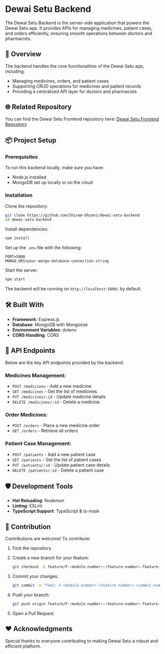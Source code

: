 # Dewai Setu Backend

The Dewai Setu Backend is the server-side application that powers the Dewai Setu app. It provides APIs for managing medicines, patient cases, and orders efficiently, ensuring smooth operations between doctors and pharmacists.

## 🚀 Overview

The backend handles the core functionalities of the Dewai Setu app, including:

- Managing medicines, orders, and patient cases
- Supporting CRUD operations for medicines and patient records
- Providing a centralized API layer for doctors and pharmacists

## 🌐 Related Repository

You can find the Dewai Setu Frontend repository here:
[Dewai Setu Frontend Repository](#)

## 📦 Project Setup

### Prerequisites

To run this backend locally, make sure you have:

- Node.js installed
- MongoDB set up locally or on the cloud

### Installation

Clone the repository:

```sh
git clone https://github.com/Shivam-Dhyani/dewai-setu-backend
cd dewai-setu-backend
```

Install dependencies:

```sh
npm install
```

Set up the `.env` file with the following:

```env
PORT=5000
MONGO_URI=your-mongo-database-connection-string
```

Start the server:

```sh
npm start
```

The backend will be running on `http://localhost:5000/` by default.

## 🛠️ Built With

- **Framework**: Express.js
- **Database**: MongoDB with Mongoose
- **Environment Variables**: dotenv
- **CORS Handling**: CORS

## 🌟 API Endpoints

Below are the key API endpoints provided by the backend:

### Medicines Management:

- `POST /medicines` - Add a new medicine
- `GET /medicines` - Get the list of medicines
- `PUT /medicines/:id` - Update medicine details
- `DELETE /medicines/:id` - Delete a medicine

### Order Medicines:

- `POST /orders` - Place a new medicine order
- `GET /orders` - Retrieve all orders

### Patient Case Management:

- `POST /patients` - Add a new patient case
- `GET /patients` - Get the list of patient cases
- `PUT /patients/:id` - Update patient case details
- `DELETE /patients/:id` - Delete a patient case

## 🛡️ Development Tools

- **Hot Reloading**: Nodemon
- **Linting**: ESLint
- **TypeScript Support**: TypeScript & ts-node

## 🤝 Contribution

Contributions are welcome! To contribute:

1. Fork the repository.
2. Create a new branch for your feature:

   ```sh
   git checkout -b feature/F-<module-number>-<feature-number>-feature-name
   ```

3. Commit your changes:

   ```sh
   git commit -m "feat: F-<module-number>-<feature-number>-<commit-number-in-this-branch> Add new feature"
   ```

4. Push your branch:

   ```sh
   git push origin feature/F-<module-number>-<feature-number>-feature-name
   ```

5. Open a Pull Request.

## ❤️ Acknowledgments

Special thanks to everyone contributing to making Dewai Setu a robust and efficient platform.
